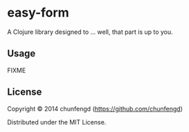 # easy-form

A Clojure library designed to ... well, that part is up to you.

## Usage

FIXME

## License

Copyright © 2014 chunfengd (https://github.com/chunfengd)

Distributed under the MIT License.
